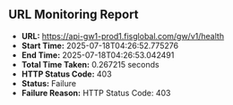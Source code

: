 ## URL Monitoring Report

- **URL:** https://api-gw1-prod1.fisglobal.com/gw/v1/health
- **Start Time:** 2025-07-18T04:26:52.775276
- **End Time:** 2025-07-18T04:26:53.042491
- **Total Time Taken:** 0.267215 seconds
- **HTTP Status Code:** 403
- **Status:** Failure
- **Failure Reason:** HTTP Status Code: 403
